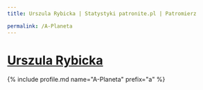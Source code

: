 ```yaml
---
title: Urszula Rybicka | Statystyki patronite.pl | Patromierz

permalink: /A-Planeta
---
```


# [Urszula Rybicka](https://patronite.pl/A-Planeta)

{% include profile.md name="A-Planeta" prefix="a" %}
